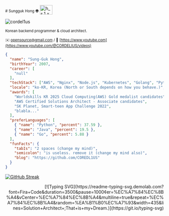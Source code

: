 <sub># Sungguk Hong 👽</sub> 
<a href="https://instagram.com/hsg.krcl" target="blank"><img align="center" src="https://raw.githubusercontent.com/rahuldkjain/github-profile-readme-generator/master/src/images/icons/Social/instagram.svg" alt="h_s.1.x" height="30" width="40" /></a>
</p>

<p align="left"> <img src="https://komarev.com/ghpvc/?username=cordel1us&label=Profile%20views&color=0e75b6&style=flat" alt="cordel1us" /> </p> 
<sub>Korean backend programmer & cloud architect.</sub>  

<sub>✉️ [opensource@gmail.com](mailto:aws.alcooudq@gmail.com) / :link: [https://www.youtube.com](https://www.youtube.com/@CORDELIUS/videos)</sub>

```json
{
  "name": "Sung-Guk Hong",
  "birthYear": 2007,
  "career": [
    "null"
  ],
  "techStack": ["AWS", "Nginx", "Node.js", "Kubernetes", "Golang", "Python"],
  "locale": "ko-KR, Korea (North or South depends on how you behave.)",
  "awards": [
    "Worldskills KR 2025 Cloud Computing(AWS) Gold medalist candidates",
    "AWS Certified Solutions Architect - Associate candidates",
    "SK Planet, Smart-teen App Challenge 2022",
    "blabla..."
  ],
  "preferLanguages": [
    { "name": "Python", "percent": 37.59 },
    { "name": "Java", "percent": 19.5 },
    { "name": "Go", "percent": 5.88 }
  ],
  "funFacts": {
    "tabIs": "2 spaces (change my mind)",
    "semicolon": "is useless. remove it (change my mind also)",
    "blog": "https://github.com/COREDL1US"
  }
}
```

[![GitHub Streak](https://streak-stats.demolab.com?user=unicornhttps&theme=dark&hide_border=%EA%B1%B0%EC%A7%93)](https://git.io/streak-stats)
<p align="right">[![Typing SVG](https://readme-typing-svg.demolab.com?font=Fira+Code&duration=3500&pause=1000&center=%EC%A7%84%EC%8B%A4&vCenter=%EC%A7%84%EC%8B%A4&multiline=true&repeat=%EC%A7%84%EC%8B%A4&random=%EA%B1%B0%EC%A7%93&width=435&lines=Solution+Architect+;That+is+my+Dream.)](https://git.io/typing-svg)</p> 

